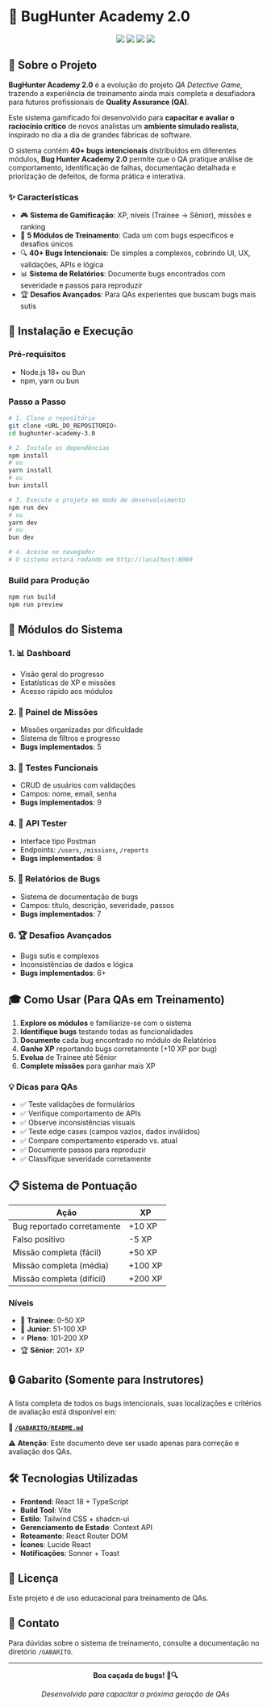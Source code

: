 # 🐛 BugHunter Academy 2.0

<div align="center">
  <img src="https://img.shields.io/badge/React-18.3-blue?style=for-the-badge&logo=react" />
  <img src="https://img.shields.io/badge/TypeScript-5.0-blue?style=for-the-badge&logo=typescript" />
  <img src="https://img.shields.io/badge/Vite-5.0-purple?style=for-the-badge&logo=vite" />
  <img src="https://img.shields.io/badge/TailwindCSS-3.0-cyan?style=for-the-badge&logo=tailwindcss" />
</div>

## 📖 Sobre o Projeto

**BugHunter Academy 2.0** é a evolução do projeto *QA Detective Game*, trazendo a experiência de treinamento ainda mais completa e desafiadora para futuros profissionais de **Quality Assurance (QA)**.

Este sistema gamificado foi desenvolvido para **capacitar e avaliar o raciocínio crítico** de novos analistas um **ambiente simulado realista**, inspirado no dia a dia de grandes fábricas de software.

O sistema contém **40+ bugs intencionais** distribuídos em diferentes módulos,  **Bug Hunter Academy 2.0** permite que o QA pratique análise de comportamento, identificação de falhas, documentação detalhada e priorização de defeitos, de forma prática e interativa.

### ✨ Características

- 🎮 **Sistema de Gamificação**: XP, níveis (Trainee → Sênior), missões e ranking
- 🎯 **5 Módulos de Treinamento**: Cada um com bugs específicos e desafios únicos
- 🔍 **40+ Bugs Intencionais**: De simples a complexos, cobrindo UI, UX, validações, APIs e lógica
- 📊 **Sistema de Relatórios**: Documente bugs encontrados com severidade e passos para reproduzir
- 🏆 **Desafios Avançados**: Para QAs experientes que buscam bugs mais sutis

## 🚀 Instalação e Execução

### Pré-requisitos

- Node.js 18+ ou Bun
- npm, yarn ou bun

### Passo a Passo

```bash
# 1. Clone o repositório
git clone <URL_DO_REPOSITORIO>
cd bughunter-academy-3.0

# 2. Instale as dependências
npm install
# ou
yarn install
# ou
bun install

# 3. Execute o projeto em modo de desenvolvimento
npm run dev
# ou
yarn dev
# ou
bun dev

# 4. Acesse no navegador
# O sistema estará rodando em http://localhost:8080
```

### Build para Produção

```bash
npm run build
npm run preview
```

## 🎯 Módulos do Sistema

### 1. 📊 Dashboard
- Visão geral do progresso
- Estatísticas de XP e missões
- Acesso rápido aos módulos

### 2. 🎯 Painel de Missões
- Missões organizadas por dificuldade
- Sistema de filtros e progresso
- **Bugs implementados**: 5

### 3. 🧪 Testes Funcionais
- CRUD de usuários com validações
- Campos: nome, email, senha
- **Bugs implementados**: 9

### 4. 🔌 API Tester
- Interface tipo Postman
- Endpoints: `/users`, `/missions`, `/reports`
- **Bugs implementados**: 8

### 5. 📝 Relatórios de Bugs
- Sistema de documentação de bugs
- Campos: título, descrição, severidade, passos
- **Bugs implementados**: 7

### 6. 🏆 Desafios Avançados
- Bugs sutis e complexos
- Inconsistências de dados e lógica
- **Bugs implementados**: 6+

## 🎓 Como Usar (Para QAs em Treinamento)

1. **Explore os módulos** e familiarize-se com o sistema
2. **Identifique bugs** testando todas as funcionalidades
3. **Documente** cada bug encontrado no módulo de Relatórios
4. **Ganhe XP** reportando bugs corretamente (+10 XP por bug)
5. **Evolua** de Trainee até Sênior
6. **Complete missões** para ganhar mais XP

### 💡 Dicas para QAs

- ✅ Teste validações de formulários
- ✅ Verifique comportamento de APIs
- ✅ Observe inconsistências visuais
- ✅ Teste edge cases (campos vazios, dados inválidos)
- ✅ Compare comportamento esperado vs. atual
- ✅ Documente passos para reproduzir
- ✅ Classifique severidade corretamente

## 📋 Sistema de Pontuação

| Ação | XP |
|------|-----|
| Bug reportado corretamente | +10 XP |
| Falso positivo | -5 XP |
| Missão completa (fácil) | +50 XP |
| Missão completa (média) | +100 XP |
| Missão completa (difícil) | +200 XP |

### Níveis
- 🌱 **Trainee**: 0-50 XP
- 🔰 **Junior**: 51-100 XP
- ⚡ **Pleno**: 101-200 XP
- 🏆 **Sênior**: 201+ XP

## 🔒 Gabarito (Somente para Instrutores)

A lista completa de todos os bugs intencionais, suas localizações e critérios de avaliação está disponível em:

**📂 [`/GABARITO/README.md`](./GABARITO/README.md)**

⚠️ **Atenção**: Este documento deve ser usado apenas para correção e avaliação dos QAs.

## 🛠️ Tecnologias Utilizadas

- **Frontend**: React 18 + TypeScript
- **Build Tool**: Vite
- **Estilo**: Tailwind CSS + shadcn-ui
- **Gerenciamento de Estado**: Context API
- **Roteamento**: React Router DOM
- **Ícones**: Lucide React
- **Notificações**: Sonner + Toast

## 📄 Licença

Este projeto é de uso educacional para treinamento de QAs.

## 📧 Contato

Para dúvidas sobre o sistema de treinamento, consulte a documentação no diretório `/GABARITO`.

---

<div align="center">
  <p><strong>Boa caçada de bugs! 🐛🔍</strong></p>
  <p><em>Desenvolvido para capacitar a próxima geração de QAs</em></p>
</div>
